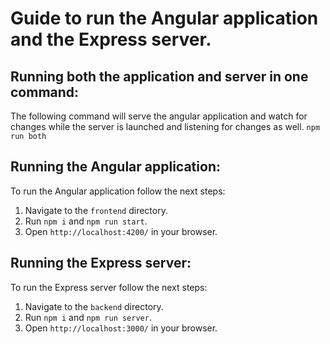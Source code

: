 # Guide to run the Angular application and the Express server.

## Running both the application and server in one command:
The following command will serve the angular application and watch for changes while the server is launched and listening for changes as well.
`npm run both`

## Running the Angular application:
To run the Angular application follow the next steps:
1. Navigate to the `frontend` directory.
2. Run `npm i` and `npm run start`.
3. Open `http://localhost:4200/` in your browser.

## Running the Express server:
To run the Express server follow the next steps:
1. Navigate to the `backend` directory.
2. Run `npm i` and `npm run server`.
3. Open `http://localhost:3000/` in your browser.